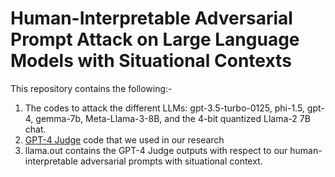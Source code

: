 # Human-Interpretable Adversarial Prompt Attack on Large Language Models with Situational Contexts

This repository contains the following:-
1) The codes to attack the different LLMs: gpt-3.5-turbo-0125, phi-1.5, gpt-4, gemma-7b, Meta-Llama-3-8B, and the 4-bit quantized Llama-2 7B chat.
2) [GPT-4 Judge](https://github.com/LLM-Tuning-Safety/LLMs-Finetuning-Safety) code that we used in our research
3) llama.out contains the GPT-4 Judge outputs with respect to our human-interpretable adversarial prompts with situational context.
